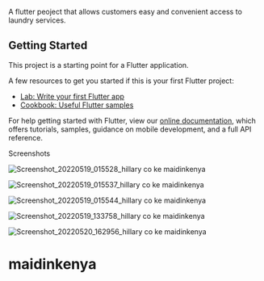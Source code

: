 
A flutter peoject that allows customers easy and convenient access to laundry services.

## Getting Started

This project is a starting point for a Flutter application.

A few resources to get you started if this is your first Flutter project:

- [Lab: Write your first Flutter app](https://flutter.dev/docs/get-started/codelab)
- [Cookbook: Useful Flutter samples](https://flutter.dev/docs/cookbook)

For help getting started with Flutter, view our
[online documentation](https://flutter.dev/docs), which offers tutorials,
samples, guidance on mobile development, and a full API reference.

Screenshots

![Screenshot_20220519_015528_hillary co ke maidinkenya](https://user-images.githubusercontent.com/33893807/169170020-80ac2532-78f0-42d2-aa16-00ea165f9b9e.jpg)

![Screenshot_20220519_015537_hillary co ke maidinkenya](https://user-images.githubusercontent.com/33893807/169170045-19481dbe-2728-40b0-8bac-2cc08174d747.jpg)

![Screenshot_20220519_015544_hillary co ke maidinkenya](https://user-images.githubusercontent.com/33893807/169170064-5ea9939c-71bb-4fcc-86f4-f014b6c3d9d0.jpg)

![Screenshot_20220519_133758_hillary co ke maidinkenya](https://user-images.githubusercontent.com/33893807/169541589-8545d677-d04a-447d-9980-c1eedd67d61d.jpg)

![Screenshot_20220520_162956_hillary co ke maidinkenya](https://user-images.githubusercontent.com/33893807/169541615-a45431ef-ad60-43b8-a376-266b1ce99fce.jpg)
# maidinkenya

